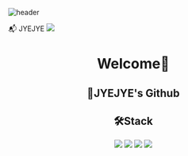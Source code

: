![header](https://capsule-render.vercel.app/api?type=wave&color=gradient&customColorList=0,2,2,5,30&height=200&section=header&text=JYEJYE%20SPACE&fontSize=90)

:mailbox_with_mail: JYEJYE 
<a href="dldks1212@gmail.com">
   <img src="https://img.shields.io/badge/Gmail-d14836?style=flat-square&logo=Gmail&logoColor=white&link=dldks1212@gmail.com"/>
</a>

<div align="center">
  <h1>Welcome🎉</h1>
  <div>
    <h2>🌵JYEJYE's Github</h2>
  </div>
  
  <div>
    <h2>🛠Stack</h2>
    <img src="https://img.shields.io/badge/JAVA-brown?style=for-the-badge&logo=coffeescript&logoColor=white">
     <img src="https://img.shields.io/badge/HTM5L-red?style=for-the-badge&logo=html5script&logoColor=white">
     <img src="https://img.shields.io/badge/CSS3-blue?style=for-the-badge&logo=css3script&logoColor=white">
     <img src="https://img.shields.io/badge/JavaScript-yellow?style=for-the-badge&logo=css3script&logoColor=white">
  </div>
</div>

